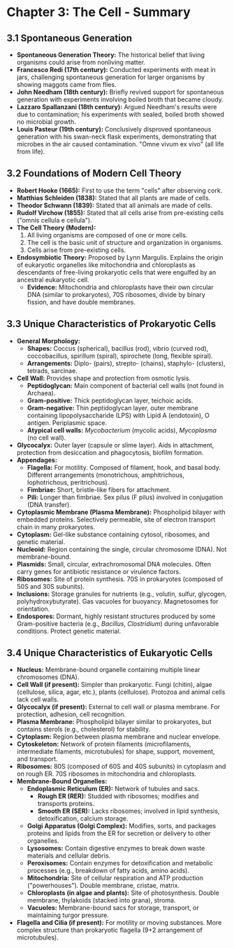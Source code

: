 # Chapter 3: The Cell - Summary

## 3.1 Spontaneous Generation
*   **Spontaneous Generation Theory:** The historical belief that living organisms could arise from nonliving matter.
*   **Francesco Redi (17th century):** Conducted experiments with meat in jars, challenging spontaneous generation for larger organisms by showing maggots came from flies.
*   **John Needham (18th century):** Briefly revived support for spontaneous generation with experiments involving boiled broth that became cloudy.
*   **Lazzaro Spallanzani (18th century):** Argued Needham's results were due to contamination; his experiments with sealed, boiled broth showed no microbial growth.
*   **Louis Pasteur (19th century):** Conclusively disproved spontaneous generation with his swan-neck flask experiments, demonstrating that microbes in the air caused contamination. "Omne vivum ex vivo" (all life from life).

## 3.2 Foundations of Modern Cell Theory
*   **Robert Hooke (1665):** First to use the term "cells" after observing cork.
*   **Matthias Schleiden (1838):** Stated that all plants are made of cells.
*   **Theodor Schwann (1839):** Stated that all animals are made of cells.
*   **Rudolf Virchow (1855):** Stated that all cells arise from pre-existing cells ("omnis cellula e cellula").
*   **The Cell Theory (Modern):**
    1.  All living organisms are composed of one or more cells.
    2.  The cell is the basic unit of structure and organization in organisms.
    3.  Cells arise from pre-existing cells.
*   **Endosymbiotic Theory:** Proposed by Lynn Margulis. Explains the origin of eukaryotic organelles like mitochondria and chloroplasts as descendants of free-living prokaryotic cells that were engulfed by an ancestral eukaryotic cell.
    *   **Evidence:** Mitochondria and chloroplasts have their own circular DNA (similar to prokaryotes), 70S ribosomes, divide by binary fission, and have double membranes.

## 3.3 Unique Characteristics of Prokaryotic Cells
*   **General Morphology:**
    *   **Shapes:** Coccus (spherical), bacillus (rod), vibrio (curved rod), coccobacillus, spirillum (spiral), spirochete (long, flexible spiral).
    *   **Arrangements:** Diplo- (pairs), strepto- (chains), staphylo- (clusters), tetrads, sarcinae.
*   **Cell Wall:** Provides shape and protection from osmotic lysis.
    *   **Peptidoglycan:** Main component of bacterial cell walls (not found in Archaea).
    *   **Gram-positive:** Thick peptidoglycan layer, teichoic acids.
    *   **Gram-negative:** Thin peptidoglycan layer, outer membrane containing lipopolysaccharide (LPS) with Lipid A (endotoxin), O antigen. Periplasmic space.
    *   **Atypical cell walls:** *Mycobacterium* (mycolic acids), *Mycoplasma* (no cell wall).
*   **Glycocalyx:** Outer layer (capsule or slime layer). Aids in attachment, protection from desiccation and phagocytosis, biofilm formation.
*   **Appendages:**
    *   **Flagella:** For motility. Composed of filament, hook, and basal body. Different arrangements (monotrichous, amphitrichous, lophotrichous, peritrichous).
    *   **Fimbriae:** Short, bristle-like fibers for attachment.
    *   **Pili:** Longer than fimbriae. Sex pilus (F pilus) involved in conjugation (DNA transfer).
*   **Cytoplasmic Membrane (Plasma Membrane):** Phospholipid bilayer with embedded proteins. Selectively permeable, site of electron transport chain in many prokaryotes.
*   **Cytoplasm:** Gel-like substance containing cytosol, ribosomes, and genetic material.
*   **Nucleoid:** Region containing the single, circular chromosome (DNA). Not membrane-bound.
*   **Plasmids:** Small, circular, extrachromosomal DNA molecules. Often carry genes for antibiotic resistance or virulence factors.
*   **Ribosomes:** Site of protein synthesis. 70S in prokaryotes (composed of 50S and 30S subunits).
*   **Inclusions:** Storage granules for nutrients (e.g., volutin, sulfur, glycogen, polyhydroxybutyrate). Gas vacuoles for buoyancy. Magnetosomes for orientation.
*   **Endospores:** Dormant, highly resistant structures produced by some Gram-positive bacteria (e.g., *Bacillus*, *Clostridium*) during unfavorable conditions. Protect genetic material.

## 3.4 Unique Characteristics of Eukaryotic Cells
*   **Nucleus:** Membrane-bound organelle containing multiple linear chromosomes (DNA).
*   **Cell Wall (if present):** Simpler than prokaryotic. Fungi (chitin), algae (cellulose, silica, agar, etc.), plants (cellulose). Protozoa and animal cells lack cell walls.
*   **Glycocalyx (if present):** External to cell wall or plasma membrane. For protection, adhesion, cell recognition.
*   **Plasma Membrane:** Phospholipid bilayer similar to prokaryotes, but contains sterols (e.g., cholesterol) for stability.
*   **Cytoplasm:** Region between plasma membrane and nuclear envelope.
*   **Cytoskeleton:** Network of protein filaments (microfilaments, intermediate filaments, microtubules) for shape, support, movement, and transport.
*   **Ribosomes:** 80S (composed of 60S and 40S subunits) in cytoplasm and on rough ER. 70S ribosomes in mitochondria and chloroplasts.
*   **Membrane-Bound Organelles:**
    *   **Endoplasmic Reticulum (ER):** Network of tubules and sacs.
        *   **Rough ER (RER):** Studded with ribosomes; modifies and transports proteins.
        *   **Smooth ER (SER):** Lacks ribosomes; involved in lipid synthesis, detoxification, calcium storage.
    *   **Golgi Apparatus (Golgi Complex):** Modifies, sorts, and packages proteins and lipids from the ER for secretion or delivery to other organelles.
    *   **Lysosomes:** Contain digestive enzymes to break down waste materials and cellular debris.
    *   **Peroxisomes:** Contain enzymes for detoxification and metabolic processes (e.g., breakdown of fatty acids, amino acids).
    *   **Mitochondria:** Site of cellular respiration and ATP production ("powerhouses"). Double membrane, cristae, matrix.
    *   **Chloroplasts (in algae and plants):** Site of photosynthesis. Double membrane, thylakoids (stacked into grana), stroma.
    *   **Vacuoles:** Membrane-bound sacs for storage, transport, or maintaining turgor pressure.
*   **Flagella and Cilia (if present):** For motility or moving substances. More complex structure than prokaryotic flagella (9+2 arrangement of microtubules).
